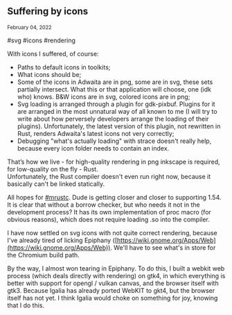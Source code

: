 ## Suffering by icons
<sup> February 04, 2022 </sup>

#svg #icons #rendering

With icons I suffered, of course:

* Paths to default icons in toolkits;
* What icons should be;
* Some of the icons in Adwaita are in png, some are in svg, these sets partially intersect. What this or that application will choose, one (idk who) knows. B&W icons are in svg, colored icons are in png;
* Svg loading is arranged through a plugin for gdk-pixbuf. Plugins for it are arranged in the most unnatural way of all known to me (I will try to write about how perversely developers arrange the loading of their plugins). Unfortunately, the latest version of this plugin, not rewritten in Rust, renders Adwaita's latest icons not very correctly;
* Debugging "what's actually loading" with strace doesn't really help, because every icon folder needs to contain an index.

That’s how we live - for high-quality rendering in png inkscape is required, for low-quality on the fly - Rust.<br>
Unfortunately, the Rust compiler doesn't even run right now, because it basically can't be linked statically.

All hopes for [#mrustc](https://github.com/thepowersgang/mrustc). Dude is getting closer and closer to supporting 1.54. It is clear that without a borrow checker, but who needs it not in the development process? It has its own implementation of proc macro (for obvious reasons), which does not require loading .so into the compiler.

I have now settled on svg icons with not quite correct rendering, because I've already tired of licking Epiphany ([https://wiki.gnome.org/Apps/Web](https://wiki.gnome.org/Apps/Web)). We'll have to see what's in store for the Chromium build path.

By the way, I almost won tearing in Epiphany. To do this, I built a webkit web process (which deals directly with rendering) on gtk4, in which everything is better with support for opengl / vulkan canvas, and the browser itself with gtk3. Because Igalia has already ported WebKIT to gkt4, but the browser itself has not yet. I think Igalia would choke on something for joy, knowing that I do this.
